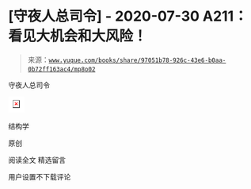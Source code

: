 # [守夜人总司令] - 2020-07-30 A211：看见大机会和大风险！

> 来源：[`www.yuque.com/books/share/97051b78-926c-43e6-b0aa-0b72ff163ac4/mp8o02`](https://www.yuque.com/books/share/97051b78-926c-43e6-b0aa-0b72ff163ac4/mp8o02)



守夜人总司令 

<ne-card data-card-name="image" data-card-type="inline" id="H5xUm" data-event-boundary="card" style="color: rgb(51, 51, 51);">![](img/daa8994705e1596ff00e4e04f1aa0b4c.png)  

结构学 

原创 

阅读全文 <ne-h3 id="LVAhk" data-lake-id="LVAhk"><ne-heading-ext><ne-heading-anchor></ne-heading-anchor><ne-heading-fold></ne-heading-fold></ne-heading-ext><ne-heading-content>精选留言</ne-heading-content></ne-h3> 

用户设置不下载评论</ne-card>